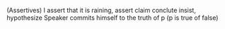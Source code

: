 (Assertives) I assert that it is raining, assert claim conclute insist, hypothesize
	Speaker commits himself to the truth of p (p is true of false)